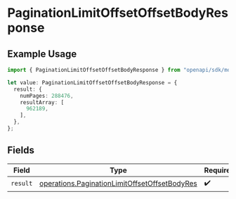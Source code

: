 # PaginationLimitOffsetOffsetBodyResponse

## Example Usage

```typescript
import { PaginationLimitOffsetOffsetBodyResponse } from "openapi/sdk/models/operations";

let value: PaginationLimitOffsetOffsetBodyResponse = {
  result: {
    numPages: 288476,
    resultArray: [
      962189,
    ],
  },
};
```

## Fields

| Field                                                                                                                 | Type                                                                                                                  | Required                                                                                                              | Description                                                                                                           |
| --------------------------------------------------------------------------------------------------------------------- | --------------------------------------------------------------------------------------------------------------------- | --------------------------------------------------------------------------------------------------------------------- | --------------------------------------------------------------------------------------------------------------------- |
| `result`                                                                                                              | [operations.PaginationLimitOffsetOffsetBodyRes](../../../sdk/models/operations/paginationlimitoffsetoffsetbodyres.md) | :heavy_check_mark:                                                                                                    | N/A                                                                                                                   |